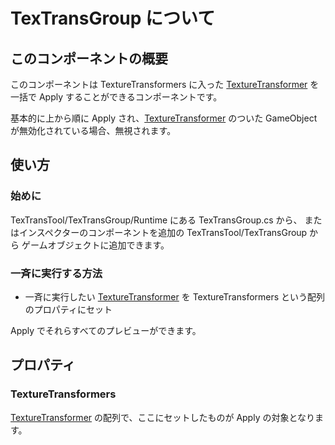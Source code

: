 # TexTransGroup について

## このコンポーネントの概要

このコンポーネントは TextureTransformers に入った [TextureTransformer](TextureTransformer.md) を一括で Apply することができるコンポーネントです。

基本的に上から順に Apply され、[TextureTransformer](TextureTransformer.md) のついた GameObject が無効化されている場合、無視されます。

## 使い方

### 始めに

TexTransTool/TexTransGroup/Runtime にある TexTransGroup.cs から、
またはインスペクターのコンポーネントを追加の TexTransTool/TexTransGroup から
ゲームオブジェクトに追加できます。

### 一斉に実行する方法

- 一斉に実行したい [TextureTransformer](TextureTransformer.md) を TextureTransformers という配列のプロパティにセット

Apply でそれらすべてのプレビューができます。

## プロパティ

### TextureTransformers

[TextureTransformer](TextureTransformer.md) の配列で、ここにセットしたものが Apply の対象となります。

